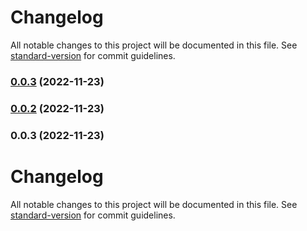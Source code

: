 # Changelog

All notable changes to this project will be documented in this file. See [standard-version](https://github.com/conventional-changelog/standard-version) for commit guidelines.

### [0.0.3](https://github.com/huogui/vite-plugin-lib-inject-style/compare/v0.0.2...v0.0.3) (2022-11-23)

### [0.0.2](https://github.com/huogui/vite-plugin-lib-inject-style/compare/v0.0.3...v0.0.2) (2022-11-23)

### 0.0.3 (2022-11-23)

# Changelog

All notable changes to this project will be documented in this file. See [standard-version](https://github.com/conventional-changelog/standard-version) for commit guidelines.
